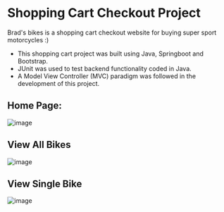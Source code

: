 # Shopping Cart Checkout Project
Brad's bikes is a shopping cart checkout website for buying super sport motorcycles :)

- This shopping cart project was built using Java, Springboot and Bootstrap.
- JUnit was used to test backend functionality coded in Java.
- A Model View Controller (MVC) paradigm was followed in the development of this project.


## Home Page:
![image](https://user-images.githubusercontent.com/18228506/170249625-d4ad60cb-5759-4a15-be6d-0fb3a8f34cd8.png)

## View All Bikes
![image](https://user-images.githubusercontent.com/18228506/170249839-9da8274f-e437-4b92-92b6-d18c4a429b56.png)

## View Single Bike
![image](https://user-images.githubusercontent.com/18228506/170250036-dc433448-f2c4-48db-9bed-21bfe671db9f.png)

